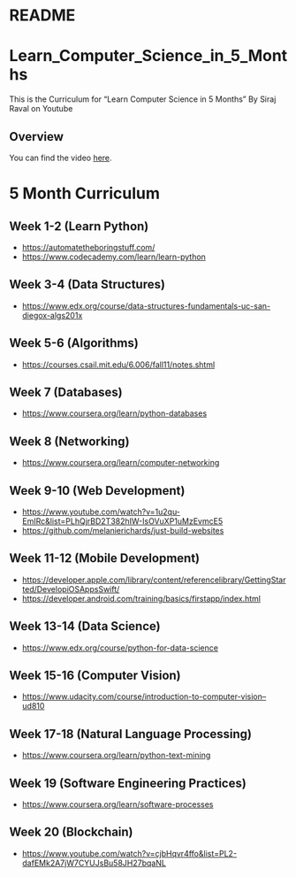 # README

# Learn_Computer_Science_in_5_Months

This is the Curriculum for “Learn Computer Science in 5 Months” By Siraj Raval on Youtube

## Overview

You can find the video [here](https://youtu.be/-OvRVlqKebI).

# 5 Month Curriculum

## Week 1-2 (Learn Python)

- https://automatetheboringstuff.com/
- https://www.codecademy.com/learn/learn-python

## Week 3-4 (Data Structures)

- https://www.edx.org/course/data-structures-fundamentals-uc-san-diegox-algs201x

## Week 5-6 (Algorithms)

- https://courses.csail.mit.edu/6.006/fall11/notes.shtml

## Week 7 (Databases)

- https://www.coursera.org/learn/python-databases

## Week 8 (Networking)

- https://www.coursera.org/learn/computer-networking

## Week 9-10 (Web Development)

- https://www.youtube.com/watch?v=1u2qu-EmIRc&list=PLhQjrBD2T382hIW-IsOVuXP1uMzEvmcE5
- https://github.com/melanierichards/just-build-websites

## Week 11-12 (Mobile Development)

- https://developer.apple.com/library/content/referencelibrary/GettingStarted/DevelopiOSAppsSwift/
- https://developer.android.com/training/basics/firstapp/index.html

## Week 13-14 (Data Science)

- https://www.edx.org/course/python-for-data-science

## Week 15-16 (Computer Vision)

- https://www.udacity.com/course/introduction-to-computer-vision–ud810

## Week 17-18 (Natural Language Processing)

- https://www.coursera.org/learn/python-text-mining

## Week 19 (Software Engineering Practices)

- https://www.coursera.org/learn/software-processes

## Week 20 (Blockchain)

- https://www.youtube.com/watch?v=cjbHqvr4ffo&list=PL2-dafEMk2A7jW7CYUJsBu58JH27bqaNL